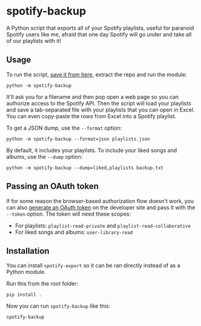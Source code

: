 # spotify-backup

A Python script that exports all of your Spotify playlists, useful for paranoid Spotify users like me, afraid that one day Spotify will go under and take all of our playlists with it!

## Usage

To run the script, [save it from here](https://github.com/ejwick/spotify-export/archive/refs/heads/master.zip), extract the repo and run the module:

```
python -m spotify-backup
```

It'll ask you for a filename and then pop open a web page so you can authorize access to the Spotify API. Then the script will load your playlists and save a tab-separated file with your playlists that you can open in Excel. You can even copy-paste the rows from Excel into a Spotify playlist.

To get a JSON dump, use the `--format` option:

```
python -m spotify-backup --format=json playlists.json
```

By default, it includes your playlists. To include your liked songs and albums, use the `--dump` option:

```
python -m spotify-backup --dump=liked,playlists backup.txt
```

## Passing an OAuth token

If for some reason the browser-based authorization flow doesn't work, you can also [generate an OAuth token](https://developer.spotify.com/web-api/console/get-playlists/) on the developer site and pass it with the `--token` option. The token will need these scopes:

- For playlists: `playlist-read-private` and `playlist-read-collaborative`
- For liked songs and albums: `user-library-read`

## Installation

You can install `spotify-export` so it can be ran directly instead of as a Python module.

Run this from the root folder:

```
pip install .
```

Now you can run `spotify-backup` like this:

```
spotify-backup
```
